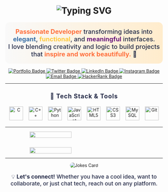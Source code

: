 <h1 align="center">
  <img src="https://readme-typing-svg.demolab.com?font=Fira+Code&size=38&duration=2300&pause=900&color=FF6F3C&vCenter=true&width=700&lines=Hi+%F0%9F%91%8B%2C+I'm+K.Yuvathilagan!" alt="Typing SVG" />
</h1>

<p align="center" style="font-size:1.25rem; color:#232946; background: linear-gradient(90deg, #F9F9F9 0%, #FFECCC 100%); padding: 18px 0; border-radius: 14px; font-weight:500; margin-bottom: 15px;">
  <span style="color:#FF6F3C; font-weight:700;">Passionate Developer</span> transforming ideas into <span style="color:#3A6EA5; font-weight:700;">elegant</span>, <span style="color:#FFC93C; font-weight:700;">functional</span>, and <span style="color:#6A197D; font-weight:700;">meaningful</span> interfaces.<br>
  <span style="color:#232946;">I love blending creativity and logic to build projects that <b style="color:#FF6F3C;">inspire and work beautifully.</b> 🎯</span>
</p>

<p align="center">
  <a href="https://yuvas-portfolio.vercel.app/" target="_blank">
    <img src="https://img.shields.io/badge/Portfolio-232946?style=for-the-badge&logo=vercel&logoColor=white&labelColor=FF6F3C" alt="Portfolio Badge"/>
  </a>
  <a href="https://twitter.com/y_u_v_a_10" target="_blank">
    <img src="https://img.shields.io/badge/Twitter-3A6EA5?style=for-the-badge&logo=twitter&logoColor=white" alt="Twitter Badge"/>
  </a>
  <a href="https://www.linkedin.com/in/yuva-thilagan-806681308" target="_blank">
    <img src="https://img.shields.io/badge/LinkedIn-0A66C2?style=for-the-badge&logo=linkedin&logoColor=white" alt="LinkedIn Badge"/>
  </a>
  <a href="https://instagram.com/_y_u_v_a_10_" target="_blank">
    <img src="https://img.shields.io/badge/Instagram-E1306C?style=for-the-badge&logo=instagram&logoColor=white" alt="Instagram Badge"/>
  </a>
  <a href="mailto:yuvathilagan@gmail.com" target="_blank">
    <img src="https://img.shields.io/badge/Gmail-FFC93C?style=for-the-badge&logo=gmail&logoColor=232946" alt="Email Badge"/>
  </a>
  <a href="https://www.hackerrank.com/yuvathilagan" target="_blank">
    <img src="https://img.shields.io/badge/HackerRank-11998e?style=for-the-badge&logo=hackerrank&logoColor=white" alt="HackerRank Badge"/>
  </a>
</p>

---

<h3 align="center" style="font-size:1.22rem; color:#232946; letter-spacing:1px; margin-bottom:10px;">
  🚀 Tech Stack & Tools
</h3>
<p align="center">
  <img src="https://cdn.jsdelivr.net/gh/devicons/devicon/icons/c/c-original.svg" alt="C" width="44" height="44" style="margin:7px"/>
  <img src="https://cdn.jsdelivr.net/gh/devicons/devicon/icons/cplusplus/cplusplus-original.svg" alt="C++" width="44" height="44" style="margin:7px"/>
  <img src="https://cdn.jsdelivr.net/gh/devicons/devicon/icons/python/python-original.svg" alt="Python" width="44" height="44" style="margin:7px"/>
  <img src="https://cdn.jsdelivr.net/gh/devicons/devicon/icons/javascript/javascript-original.svg" alt="JavaScript" width="44" height="44" style="margin:7px"/>
  <img src="https://cdn.jsdelivr.net/gh/devicons/devicon/icons/html5/html5-original-wordmark.svg" alt="HTML5" width="44" height="44" style="margin:7px"/>
  <img src="https://cdn.jsdelivr.net/gh/devicons/devicon/icons/css3/css3-original-wordmark.svg" alt="CSS3" width="44" height="44" style="margin:7px"/>
  <img src="https://cdn.jsdelivr.net/gh/devicons/devicon/icons/mysql/mysql-original-wordmark.svg" alt="MySQL" width="44" height="44" style="margin:7px"/>
  <img src="https://www.vectorlogo.zone/logos/git-scm/git-scm-icon.svg" alt="Git" width="44" height="44" style="margin:7px"/>
</p>

---

<div align="center" style="display: flex; flex-wrap: wrap; gap: 30px;">
  <img src="https://github-readme-stats.vercel.app/api?username=yuva-1237&show_icons=true&theme=vue-dark&hide_border=true&bg_color=F9F9F9,FFECCC&title_color=FF6F3C&icon_color=FFC93C&text_color=232946" width="46%" style="min-width:290px; border-radius: 20px;"/>
  <img src="https://github-readme-stats.vercel.app/api/top-langs/?username=yuva-1237&layout=compact&theme=vue-dark&hide_border=true&bg_color=FFECCC,F9F9F9&title_color=FF6F3C&text_color=232946" width="46%" style="min-width:290px; border-radius: 20px;"/>
</div>

---

<p align="center">
  <img src="https://readme-jokes.vercel.app/api?hideBorder&bgColor=%23FFECCC&textColor=%23232946&aColor=%23FF6F3C" alt="Jokes Card" style="border-radius:14px;" />
</p>

<p align="center" style="font-size:1.1rem; color:#232946; font-weight:500;">
  💡 <b>Let's connect!</b> Whether you have a cool idea, want to collaborate, or just chat tech, reach out on any platform.
</p>
